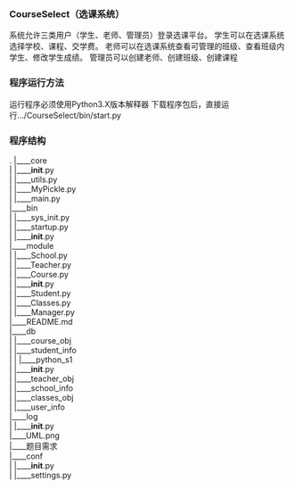 ### CourseSelect（选课系统）
系统允许三类用户（学生、老师、管理员）登录选课平台。
学生可以在选课系统选择学校、课程、交学费。
老师可以在选课系统查看可管理的班级、查看班级内学生、修改学生成绩。
管理员可以创建老师、创建班级、创建课程
### 程序运行方法
运行程序必须使用Python3.X版本解释器
下载程序包后，直接运行.../CourseSelect/bin/start.py
### 程序结构
.
|____core  
| |______init__.py  
| |____utils.py  
| |____MyPickle.py  
| |____main.py  
|____bin  
| |____sys_init.py  
| |____startup.py  
| |______init__.py  
|____module  
| |____School.py  
| |____Teacher.py  
| |____Course.py  
| |______init__.py  
| |____Student.py  
| |____Classes.py  
| |____Manager.py  
|____README.md  
|____db  
| |____course_obj  
| |____student_info  
| | |____python_s1  
| |______init__.py  
| |____teacher_obj  
| |____school_info  
| |____classes_obj  
| |____user_info  
|____log  
| |______init__.py  
|____UML.png  
|____题目需求  
|____conf  
| |______init__.py  
| |____settings.py  

